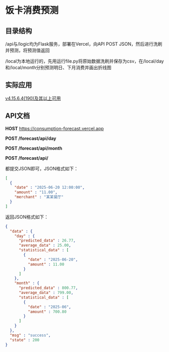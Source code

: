 # 饭卡消费预测

## 目录结构
/api与/logic均为Flask服务，部署在Vercel，向API POST JSON，然后进行洗刷并预测，将预测值返回

/local为本地运行的，先用运行file.py将原始数据洗刷并保存为csv，在/local/day和/local/month分别预测明日、下月消费并画出折线图

## 实际应用
[v4.15.6.4(190)及其以上可用](https://github.com/Chiu-xaH/HFUT-Schedule)

## API文档

**HOST** https://consumption-forecast.vercel.app

**POST /forecast/api/day**

**POST /forecast/api/month**

**POST /forecast/api/**

都提交JSON即可，JSON格式如下：
```JSON
[
  {
    "date" : "2025-06-20 12:00:00",
    "amount" : "11.00",
    "merchant" : "某某餐厅"
  }
]
```
返回JSON格式如下：
```JSON
{
  "data" : {
    "day" : {
      "predicted_data" : 26.77,
      "average_data" : 25.00,
      "statistical_data" : [
        {
          "date" : "2025-06-20",
          "amount" : 11.00
        }
      ]
    },
    "month" : {
      "predicted_data" : 800.77,
      "average_data" : 799.00,
      "statistical_data" : [
        {
          "date" : "2025-06",
          "amount" : 700.80
        }
      ]
    }
  },
  "msg" : "success",
  "state" : 200
}
```